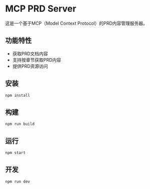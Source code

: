 # MCP PRD Server

这是一个基于MCP（Model Context Protocol）的PRD内容管理服务器。

## 功能特性

- 获取PRD文档内容
- 支持按章节获取PRD内容
- 提供PRD资源访问

## 安装

```bash
npm install
```

## 构建

```bash
npm run build
```

## 运行

```bash
npm start
```

## 开发

```bash
npm run dev
```
